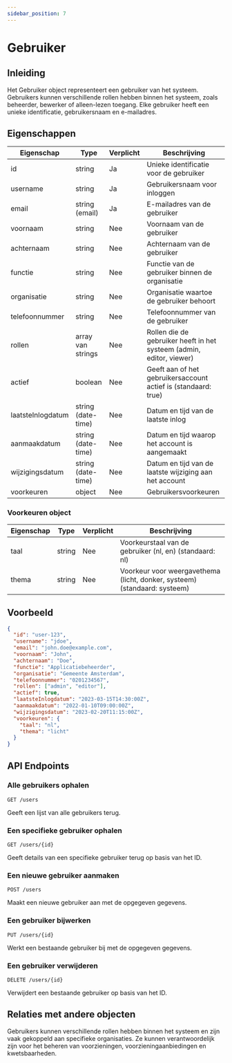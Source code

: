 ```yaml
---
sidebar_position: 7
---
```


# Gebruiker

## Inleiding

Het Gebruiker object representeert een gebruiker van het systeem. Gebruikers kunnen verschillende rollen hebben binnen het systeem, zoals beheerder, bewerker of alleen-lezen toegang. Elke gebruiker heeft een unieke identificatie, gebruikersnaam en e-mailadres.

## Eigenschappen

| Eigenschap | Type | Verplicht | Beschrijving |
|------------|------|-----------|--------------|
| id | string | Ja | Unieke identificatie voor de gebruiker |
| username | string | Ja | Gebruikersnaam voor inloggen |
| email | string (email) | Ja | E-mailadres van de gebruiker |
| voornaam | string | Nee | Voornaam van de gebruiker |
| achternaam | string | Nee | Achternaam van de gebruiker |
| functie | string | Nee | Functie van de gebruiker binnen de organisatie |
| organisatie | string | Nee | Organisatie waartoe de gebruiker behoort |
| telefoonnummer | string | Nee | Telefoonnummer van de gebruiker |
| rollen | array van strings | Nee | Rollen die de gebruiker heeft in het systeem (admin, editor, viewer) |
| actief | boolean | Nee | Geeft aan of het gebruikersaccount actief is (standaard: true) |
| laatsteInlogdatum | string (date-time) | Nee | Datum en tijd van de laatste inlog |
| aanmaakdatum | string (date-time) | Nee | Datum en tijd waarop het account is aangemaakt |
| wijzigingsdatum | string (date-time) | Nee | Datum en tijd van de laatste wijziging aan het account |
| voorkeuren | object | Nee | Gebruikersvoorkeuren |

### Voorkeuren object

| Eigenschap | Type | Verplicht | Beschrijving |
|------------|------|-----------|--------------|
| taal | string | Nee | Voorkeurstaal van de gebruiker (nl, en) (standaard: nl) |
| thema | string | Nee | Voorkeur voor weergavethema (licht, donker, systeem) (standaard: systeem) |

## Voorbeeld

```json
{
  "id": "user-123",
  "username": "jdoe",
  "email": "john.doe@example.com",
  "voornaam": "John",
  "achternaam": "Doe",
  "functie": "Applicatiebeheerder",
  "organisatie": "Gemeente Amsterdam",
  "telefoonnummer": "0201234567",
  "rollen": ["admin", "editor"],
  "actief": true,
  "laatsteInlogdatum": "2023-03-15T14:30:00Z",
  "aanmaakdatum": "2022-01-10T09:00:00Z",
  "wijzigingsdatum": "2023-02-20T11:15:00Z",
  "voorkeuren": {
    "taal": "nl",
    "thema": "licht"
  }
}
```

## API Endpoints

### Alle gebruikers ophalen

```
GET /users
```

Geeft een lijst van alle gebruikers terug.

### Een specifieke gebruiker ophalen

```
GET /users/{id}
```

Geeft details van een specifieke gebruiker terug op basis van het ID.

### Een nieuwe gebruiker aanmaken

```
POST /users
```

Maakt een nieuwe gebruiker aan met de opgegeven gegevens.

### Een gebruiker bijwerken

```
PUT /users/{id}
```

Werkt een bestaande gebruiker bij met de opgegeven gegevens.

### Een gebruiker verwijderen

```
DELETE /users/{id}
```

Verwijdert een bestaande gebruiker op basis van het ID.

## Relaties met andere objecten

Gebruikers kunnen verschillende rollen hebben binnen het systeem en zijn vaak gekoppeld aan specifieke organisaties. Ze kunnen verantwoordelijk zijn voor het beheren van voorzieningen, voorzieningaanbiedingen en kwetsbaarheden. 